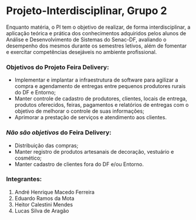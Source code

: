 # Projeto-Interdisciplinar, Grupo 2
Enquanto matéria, o PI tem o objetivo de realizar, de forma interdisciplinar, a aplicação teórica e prática dos conhecimentos adquiridos pelos alunos de Análise e Desenvolvimento de Sistemas do Senac-DF, avaliando o desempenho dos mesmos durante os semestres letivos, além de fomentar e exercitar competências desejáveis no ambiente profissional.

### Objetivos do Projeto Feira Delivery:
* Implementar e implantar a infraestrutura de software para agilizar a compra e agendamento de entregas entre pequenos produtores rurais do DF e Entorno; 
* Manter controle de cadastro de produtores, clientes, locais de entrega, produtos oferecidos, feiras, pagamentos e relatórios de entregas com o objetivo de melhorar o controle de suas informações; 
* Aprimorar a prestação de serviços e atendimento aos clientes.

### **_Não são objetivos_** do Feira Delivery:
*	Distribuição das compras;
*	Manter registro de produtos artesanais de decoração, vestuário e cosmético;
*	Manter cadastro de clientes fora do DF e/ou Entorno. 

### Integrantes:
1. André Henrique Macedo Ferreira
2. Eduardo Ramos da Mota
3. Heitor Calestini Mendes
4. Lucas Silva de Aragão


